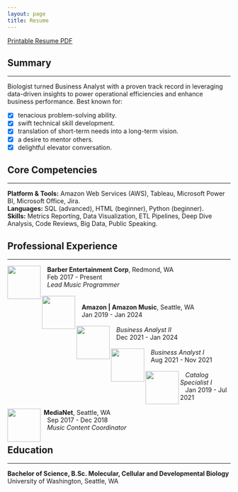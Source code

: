 ```yaml
---
layout: page
title: Resume
---
```

[Printable Resume PDF](https://biancaliebhaber.github.io/Bianca%20Liebhaber%20Resume.pdf)
## Summary
***
Biologist turned Business Analyst with a proven track record in leveraging data-driven insights to power operational efficiencies and enhance business performance.
Best known for:
- [x]  tenacious problem-solving ability.
- [x]  swift technical skill development.
- [x]  translation of short-term needs into a long-term vision.
- [x]  a desire to mentor others.
- [x]  delightful elevator conversation.

## Core Competencies
***
**Platform & Tools:** Amazon Web Services (AWS), Tableau, Microsoft Power BI, Microsoft Office, Jira.<br/>
**Languages:** SQL (advanced), HTML (beginner), Python (beginner).<br/>
**Skills:** Metrics Reporting, Data Visualization, ETL Pipelines, Deep Dive Analysis, Code Reviews, Big Data, Public Speaking.

## Professional Experience
***
<img align="left" width="75" height="75" src="https://biancaliebhaber.github.io/assets/img/barberent.png">
 &nbsp; &nbsp;<b>Barber Entertainment Corp</b>, Redmond, WA <br/> 
 &nbsp; &nbsp;Feb 2017 - Present<br/> 
 &nbsp; &nbsp;<i>Lead Music Programmer</i>
 <br/>
 <br/>
<img align="left" width="75" height="75" src="https://biancaliebhaber.github.io/assets/img/amazon_music.png">
  <br/> 
 &nbsp; &nbsp;<b>Amazon | Amazon Music</b>, Seattle, WA <br/> 
 &nbsp; &nbsp;Jan 2019 - Jan 2024
 <br/> 
 <br/>
<img align="left" width="75" height="75" src="https://biancaliebhaber.github.io/assets/img/gray-vertical-line.png">
 &nbsp; &nbsp;<i>Business Analyst II</i> <br/> 
 &nbsp; &nbsp;Dec 2021 - Jan 2024
 <br/> 
 <br/>
 <img align="left" width="75" height="75" src="https://biancaliebhaber.github.io/assets/img/gray-vertical-line.png">
 &nbsp; &nbsp;<i>Business Analyst I</i> <br/> 
 &nbsp; &nbsp;Aug 2021 - Nov 2021
 <br/> 
 <br/> 
 <img align="left" width="75" height="75" src="https://biancaliebhaber.github.io/assets/img/gray-vertical-line.png">
 &nbsp; &nbsp;<i>Catalog Specialist I</i> <br/> 
 &nbsp; &nbsp;Jan 2019 - Jul 2021
 <br/> 
 <br/>
 <img align="left" width="75" height="75" src="https://biancaliebhaber.github.io/assets/img/medianet.jpeg">
 &nbsp;<b>MediaNet</b>, Seattle, WA <br/> 
 &nbsp; &nbsp;Sep 2017 - Dec 2018<br/> 
 &nbsp; &nbsp;<i>Music Content Coordinator</i>



<h2 id="education">Education</h2> 
<hr> 
<p><strong>Bachelor of Science, B.Sc. Molecular, Cellular and Developmental Biology</strong><br/>
University of Washington, Seattle, WA	</p>	
